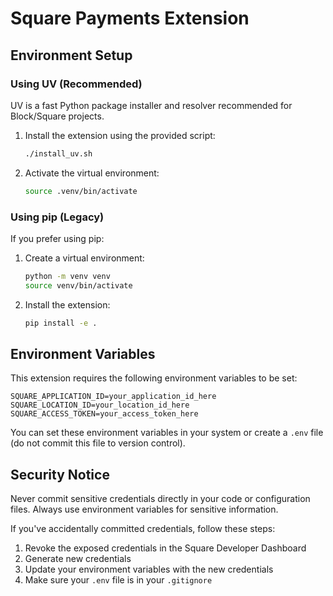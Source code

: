 # Square Payments Extension

## Environment Setup

### Using UV (Recommended)

UV is a fast Python package installer and resolver recommended for Block/Square projects.

1. Install the extension using the provided script:
   ```bash
   ./install_uv.sh
   ```

2. Activate the virtual environment:
   ```bash
   source .venv/bin/activate
   ```

### Using pip (Legacy)

If you prefer using pip:

1. Create a virtual environment:
   ```bash
   python -m venv venv
   source venv/bin/activate
   ```

2. Install the extension:
   ```bash
   pip install -e .
   ```

## Environment Variables

This extension requires the following environment variables to be set:

```
SQUARE_APPLICATION_ID=your_application_id_here
SQUARE_LOCATION_ID=your_location_id_here
SQUARE_ACCESS_TOKEN=your_access_token_here
```

You can set these environment variables in your system or create a `.env` file (do not commit this file to version control).

## Security Notice

Never commit sensitive credentials directly in your code or configuration files. Always use environment variables for sensitive information.

If you've accidentally committed credentials, follow these steps:
1. Revoke the exposed credentials in the Square Developer Dashboard
2. Generate new credentials
3. Update your environment variables with the new credentials
4. Make sure your `.env` file is in your `.gitignore`